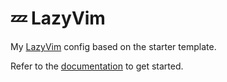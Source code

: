 # 💤 LazyVim

My [LazyVim](https://github.com/LazyVim/LazyVim) config based on the starter template.


Refer to the [documentation](https://lazyvim.github.io/installation) to get started.
